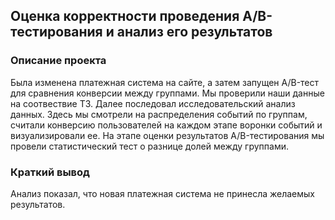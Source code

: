 ## Оценка корректности проведения A/B-тестирования и анализ его результатов
### Описание проекта
Была изменена платежная система на сайте, а затем запущен A/B-тест для сравнения конверсии между группами. Мы проверили наши данные на соотвествие ТЗ. Далее последовал исследовательский анализ данных. Здесь мы смотрели на распределения событий по группам, считали конверсию пользователей на каждом этапе воронки событий и визуализировали ее. На этапе оценки результатов A/B-тестирования мы провели статистический тест о разнице долей между группами.
### Краткий вывод
Анализ показал, что новая платежная система не принесла желаемых результатов.

